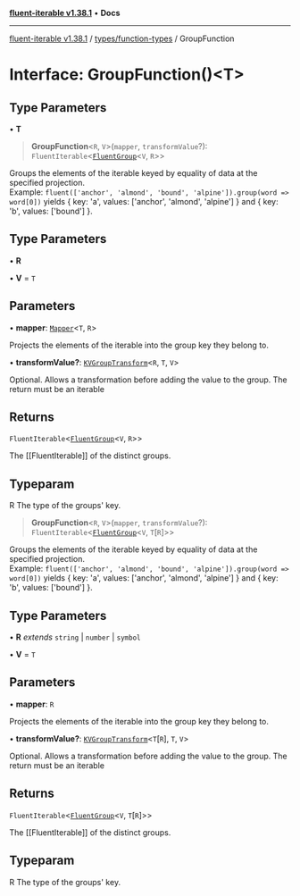 [**fluent-iterable v1.38.1**](../../../README.md) • **Docs**

***

[fluent-iterable v1.38.1](../../../README.md) / [types/function-types](../README.md) / GroupFunction

# Interface: GroupFunction()\<T\>

## Type Parameters

• **T**

> **GroupFunction**\<`R`, `V`\>(`mapper`, `transformValue`?): `FluentIterable`\<[`FluentGroup`](../../../index/interfaces/FluentGroup.md)\<`V`, `R`\>\>

Groups the elements of the iterable keyed by equality of data at the specified projection.<br>
  Example: `fluent(['anchor', 'almond', 'bound', 'alpine']).group(word => word[0])` yields { key: 'a', values: ['anchor', 'almond', 'alpine'] } and { key: 'b', values: ['bound'] }.

## Type Parameters

• **R**

• **V** = `T`

## Parameters

• **mapper**: [`Mapper`](../../../index/interfaces/Mapper.md)\<`T`, `R`\>

Projects the elements of the iterable into the group key they belong to.

• **transformValue?**: [`KVGroupTransform`](../../interfaces/KVGroupTransform.md)\<`R`, `T`, `V`\>

Optional. Allows a transformation before adding the value to the group. The return must be an iterable

## Returns

`FluentIterable`\<[`FluentGroup`](../../../index/interfaces/FluentGroup.md)\<`V`, `R`\>\>

The [[FluentIterable]] of the distinct groups.

## Typeparam

R The type of the groups' key.

> **GroupFunction**\<`R`, `V`\>(`mapper`, `transformValue`?): `FluentIterable`\<[`FluentGroup`](../../../index/interfaces/FluentGroup.md)\<`V`, `T`\[`R`\]\>\>

Groups the elements of the iterable keyed by equality of data at the specified projection.<br>
  Example: `fluent(['anchor', 'almond', 'bound', 'alpine']).group(word => word[0])` yields { key: 'a', values: ['anchor', 'almond', 'alpine'] } and { key: 'b', values: ['bound'] }.

## Type Parameters

• **R** *extends* `string` \| `number` \| `symbol`

• **V** = `T`

## Parameters

• **mapper**: `R`

Projects the elements of the iterable into the group key they belong to.

• **transformValue?**: [`KVGroupTransform`](../../interfaces/KVGroupTransform.md)\<`T`\[`R`\], `T`, `V`\>

Optional. Allows a transformation before adding the value to the group. The return must be an iterable

## Returns

`FluentIterable`\<[`FluentGroup`](../../../index/interfaces/FluentGroup.md)\<`V`, `T`\[`R`\]\>\>

The [[FluentIterable]] of the distinct groups.

## Typeparam

R The type of the groups' key.
